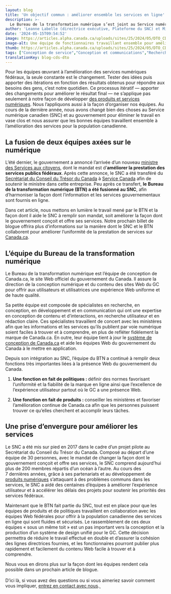 ```yaml
---
layout: blog
title: 'Un objectif commun : améliorer ensemble les services en ligne'
description: >-
  Le Bureau de la transformation numérique s’est joint au Service numérique canadien en août 2023. Découvrez comment les deux parties collaborent avec diverses équipes du GC pour améliorer les services en ligne.
author: 'Leanne Labelle (directrice exécutive, Plateforme du SNC) et Michèle-Renée Charbonneau  (directrice exécutive par intérim, Partenariats du SNC)  '
date: '2024-05-15T09:54:52'
image: https://articles.alpha.canada.ca/uploads/sites/25/2024/05/DTO_CDS_DesignSystem_Blog_Post_-FR.jpg
image-alt: Une équipe de fonctionnaires travaillant ensemble pour améliorer les services en ligne.
thumb: https://articles.alpha.canada.ca/uploads/sites/25/2024/05/DTO_CDS_DesignSystem_Blog_Post_-FR.jpg
tags: ["Conception de service","Conception et communications","Rechercher les avantages et les services"]
translationKey: blog-cds-dto
---
```


<p>Pour les équipes œuvrant à l’amélioration des services numériques fédéraux, la seule constante est le changement. Tester des idées puis apporter des itérations en fonction des résultats obtenus pour répondre aux besoins des gens, c’est notre quotidien. Ce processus itératif — apporter des changements pour améliorer le résultat final — ne s’applique pas seulement à notre façon de développer <a href="https://numerique.canada.ca/" target="_blank" rel="noreferrer noopener">des produits et services numériques</a>. Nous l’appliquons aussi à la façon d’organiser nos équipes. Au cours de la dernière année, nous avons changé bien des choses au Service numérique canadien (SNC) et au gouvernement pour éliminer le travail en vase clos et nous assurer que les bonnes équipes travaillent ensemble à l’amélioration des services pour la population canadienne.&nbsp;&nbsp;</p>



<h2 class="wp-block-heading" id="h-la-fusion-de-deux-equipes-axees-sur-le-numerique-nbsp">La fusion de deux équipes axées sur le numérique&nbsp;</h2>



<p>L’été dernier, le gouvernement a annoncé l’arrivée d’un nouveau <a href="https://www.pm.gc.ca/fr/lettres-de-mandat/2023/11/10/lettre-de-mandat-du-ministre-des-services-aux-citoyens" target="_blank" rel="noreferrer noopener">ministre des Services aux citoyens</a>, dont le mandat est d’<strong>améliorer la prestation des services publics fédéraux</strong>.<strong> </strong>Après cette annonce, le SNC a été transféré du <a href="https://www.canada.ca/fr/secretariat-conseil-tresor.html" target="_blank" rel="noreferrer noopener">Secrétariat du Conseil du Trésor du Canada</a> à <a href="https://www.canada.ca/fr/emploi-developpement-social/ministere/portefeuille/service-canada.html" target="_blank" rel="noreferrer noopener">Service Canada</a> afin de soutenir le ministre dans cette entreprise. Peu après ce transfert, <strong>le Bureau de la transformation numérique (BTN) a été fusionné au SNC</strong>, afin d’harmoniser la façon dont l’information et les services gouvernementaux sont fournis en ligne. </p>



<p>Dans cet article, nous mettons en lumière le travail mené par le BTN et la façon dont il aide le SNC à remplir son mandat, soit améliorer la façon dont le gouvernement conçoit et offre ses services. Notre prochain billet de blogue offrira plus d’informations sur la manière dont le SNC et le BTN collaborent pour améliorer l’uniformité de la prestation de services sur <a href="https://www.canada.ca/fr.html" target="_blank" rel="noreferrer noopener">Canada.ca</a>.</p>



<h2 class="wp-block-heading" id="h-l-equipe-du-bureau-de-la-transformation-numerique">L’équipe du Bureau de la transformation numérique</h2>



<p>Le Bureau de la transformation numérique est l’équipe de conception de Canada.ca, le site Web officiel du gouvernement du Canada. Il assure la direction de la conception numérique et du contenu des sites Web du GC pour offrir aux utilisateurs et utilisatrices une expérience Web uniforme et de haute qualité.&nbsp;</p>



<p>Sa petite équipe est composée de spécialistes en recherche, en conception, en développement et en communication qui ont une expertise en conception de contenu et d’interactions, en recherche utilisateur et en rédaction claire. Ces spécialistes travaillent de concert avec les ministères afin que les informations et les services qu’ils publient par voie numérique soient faciles à trouver et à comprendre, en plus de refléter fidèlement la marque de Canada.ca. En outre, leur équipe tient à jour le <a href="https://conception.canada.ca/" target="_blank" rel="noreferrer noopener">système de conception de Canada.ca</a> et aide les équipes Web du gouvernement du Canada à le mettre en application.&nbsp;</p>



<p>Depuis son intégration au SNC, l’équipe du BTN a continué à remplir deux fonctions très importantes liées à la présence Web du gouvernement du Canada.</p>



<ol class="wp-block-list">
<li><strong>Une fonction en fait de politiques&nbsp;: </strong>définir des normes favorisant l’uniformité et la fiabilité de la marque en ligne ainsi que l’excellence de l’expérience utilisateur partout où le GC a une présence Web.</li>
</ol>



<ol class="wp-block-list" start="2">
<li><strong>Une fonction en fait de produits&nbsp;: </strong>conseiller les ministères et favoriser l’amélioration continue de Canada.ca afin que les personnes puissent trouver ce qu’elles cherchent et accomplir leurs tâches.</li>
</ol>



<h2 class="wp-block-heading" id="h-une-prise-d-envergure-pour-ameliorer-les-services">Une prise d’envergure pour améliorer les services</h2>



<p>Le SNC a été mis sur pied en 2017 dans le cadre d’un projet pilote au Secrétariat du Conseil du Trésor du Canada. Composé au départ d’une équipe de 30&nbsp;personnes, avec le mandat de changer la façon dont le gouvernement conçoit et offre ses services, le SNC comprend aujourd’hui plus de 200&nbsp;membres répartis d’un océan à l’autre. Au cours des 7&nbsp;dernières années, grâce à ses partenariats et au développement de <a href="https://numerique.canada.ca" target="_blank" rel="noreferrer noopener">produits numériques</a> s’attaquant à des problèmes communs dans les services, le SNC a aidé des centaines d’équipes à améliorer l’expérience utilisateur et à accélérer les délais des projets pour soutenir les priorités des services fédéraux.&nbsp;&nbsp;</p>



<p>Maintenant que le BTN fait partie du SNC, tout est en place pour que les équipes de produits et de politiques travaillent en collaboration avec les équipes Web fédérales pour offrir à la population canadienne des services en ligne qui sont fluides et sécurisés. Le rassemblement de ces deux équipes «&nbsp;sous un même toit&nbsp;» est un pas important vers la conception et la production d’un système de design unifié pour le GC. Cette décision permettra de réduire le travail effectué en double et d’assurer la cohésion des lignes directrices fournies, et les fonctionnaires pourront publier plus rapidement et facilement du contenu Web facile à trouver et à comprendre.&nbsp;&nbsp;</p>



<p>Nous vous en dirons plus sur la façon dont les équipes rendent cela possible dans un prochain article de blogue. <br><br>D’ici là, si vous avez des questions ou si vous aimeriez savoir comment vous impliquer, <a href="mailto:cds-snc@servicecanada.gc.ca" target="_blank" rel="noreferrer noopener">entrez en contact avec nous</a>.<a href="mailto:cds-snc@servicecanada.gc.ca"> </a></p>

